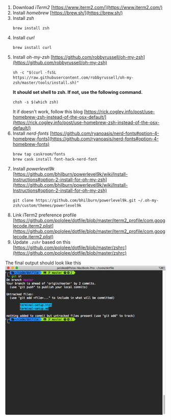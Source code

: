 1. Download *iTerm2*  [https://www.iterm2.com/](https://www.iterm2.com/)
2. Install *homebrew*  [https://brew.sh/](https://brew.sh/)
3. Install *zsh*
   ```
   brew install zsh
   ```
4. Install *curl*
   ```
   brew install curl
   ```
5. Install *oh-my-zsh* [https://github.com/robbyrussell/oh-my-zsh](https://github.com/robbyrussell/oh-my-zsh)
   ```
   sh -c "$(curl -fsSL https://raw.githubusercontent.com/robbyrussell/oh-my-zsh/master/tools/install.sh)"
   ```
   **It should set shell to zsh. If not, use the following command.**
   ```
   chsh -s $(which zsh)
   ```
   It if doesn't work, follow this blog [https://rick.cogley.info/post/use-homebrew-zsh-instead-of-the-osx-default/](https://rick.cogley.info/post/use-homebrew-zsh-instead-of-the-osx-default/)
6. Install *nerd-fonts* [https://github.com/ryanoasis/nerd-fonts#option-4-homebrew-fonts](https://github.com/ryanoasis/nerd-fonts#option-4-homebrew-fonts)
   ```
   brew tap caskroom/fonts
   brew cask install font-hack-nerd-font
   ```
7. Install *powerlevel9k* [https://github.com/bhilburn/powerlevel9k/wiki/Install-Instructions#option-2-install-for-oh-my-zsh](https://github.com/bhilburn/powerlevel9k/wiki/Install-Instructions#option-2-install-for-oh-my-zsh)
   ```
   git clone https://github.com/bhilburn/powerlevel9k.git ~/.oh-my-zsh/custom/themes/powerlevel9k
   ```
8. Link iTerm2 preference profile [https://github.com/pololee/dotfile/blob/master/iterm2_profile/com.googlecode.iterm2.plist](https://github.com/pololee/dotfile/blob/master/iterm2_profile/com.googlecode.iterm2.plist)
9. Update *`.zshr`* based on this [https://github.com/pololee/dotfile/blob/master/zshrc](https://github.com/pololee/dotfile/blob/master/zshrc)

The final output should look like this
![Image of my terminal](https://github.com/pololee/dotfile/blob/master/iterm2-look.png?raw=true)
